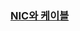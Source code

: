 ### [NIC와 케이블](https://www.inflearn.com/courses/lecture?courseId=335940&unitId=261911&subtitleLanguage=ko)